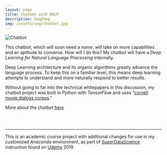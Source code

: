 ```yaml
---
layout: page
title: Chatbot with DNLP
description: Seq2Seq
img: /assets/img/chatbot.jpg
---
```


![Chatbot](/portfolio/assets/img/chatbot.jpg)

This chatbot, which will soon need a *name*, will take on more capabilities and an aptitude to converse. How will I do this? My chatbot will have a *Deep Learning for Natural Language Processing* internally.

Deep Learning architecture and its organic algorithms greatly advance the language process. To keep this on a familiar level, this means deep learning attempts to understand and more naturally respond to better results.

Without going to far into the technical whitepapers in this discussion, my chatbot project was built in *Python* with *TensorFlow* and uses “[cornell movie dialogs corpus](https://www.cs.cornell.edu/~cristian/Cornell_Movie-Dialogs_Corpus.html)."

More about the chatbot [here](https://github.com/jeremywood-ai/Chatbot_DNLP/blob/master/readme.md)

<br/><br/>

---
This is an academic course project with additional changes for use in my customized *Anaconda* environment, as part of [SuperDataScience](https://www.superdatascience.com/) instruction found on [Udemy](https://udemy.com) 2019

<!-- [chatbot]: portfolio/assets/img/chatbot.jpg -->